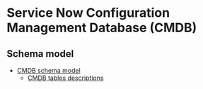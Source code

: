# Service Now Configuration Management Database (CMDB)

## Schema model

* [CMDB schema model](https://docs.servicenow.com/bundle/rome-servicenow-platform/page/product/configuration-management/concept/c_ConfigurationManagementDatabase.html)
  * [CMDB tables descriptions](https://docs.servicenow.com/bundle/rome-servicenow-platform/page/product/configuration-management/reference/cmdb-tables-details.html)
